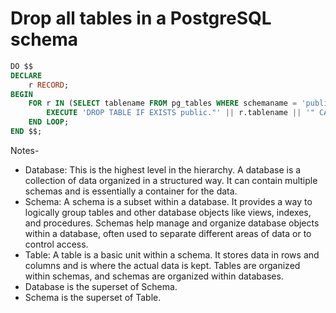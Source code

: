 # Drop all tables in a PostgreSQL schema

``` sql
DO $$
DECLARE
    r RECORD;
BEGIN
    FOR r IN (SELECT tablename FROM pg_tables WHERE schemaname = 'public') LOOP
        EXECUTE 'DROP TABLE IF EXISTS public."' || r.tablename || '" CASCADE';
    END LOOP;
END $$;
```

Notes- 
- Database: This is the highest level in the hierarchy. A database is a collection of data organized in a structured way. It can contain multiple schemas and is essentially a container for the data.
- Schema: A schema is a subset within a database. It provides a way to logically group tables and other database objects like views, indexes, and procedures. Schemas help manage and organize database objects within a database, often used to separate different areas of data or to control access.
- Table: A table is a basic unit within a schema. It stores data in rows and columns and is where the actual data is kept. Tables are organized within schemas, and schemas are organized within databases.
- Database is the superset of Schema.
- Schema is the superset of Table.
